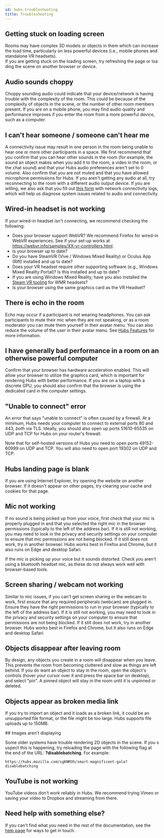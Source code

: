```yaml
---
id: hubs-troubleshooting
title: Troubleshooting
---
```


## Getting stuck on loading screen 

Rooms may have complex 3D models or objects in them which can increase the load time, particularly on less powerful devices (i.e., mobile phones and standalone VR headsets). If you are getting stuck on the loading screen, try refreshing the page or loading the scene on another browser or device. 

## Audio sounds choppy

Choppy sounding audio could indicate that your device/network is having trouble with the complexity of the room. This could be because of the complexity of objects in the scene, or the number of other room members present. If you are on a mobile phone, you may find audio quality and performance improves if you enter the room from a more powerful device, such as a computer. 

## I can't hear someone / someone can't hear me

A connectivity issue may result in one person in the room being unable to hear one or more other participants in a space. We first recommend that you confirm that you can hear other sounds in the room (for example, the sound an object makes when you add it to the room, a video in the room, or the chat sound) and that your Hubs audio preferences aren't set to 0 volume. Also confirm that you are not muted and that you have allowed microphone permissions for Hubs. If you aren't getting any audio at all, try reconnecting to the room with a different audio output device. If you are willing, we also ask that you fill out [this form](https://forms.gle/o6tV9R2ujgDY7gpc8) with network connectivity logs, which will help us diagnose system issues related to audio and connectivity.

## Wired-in headset is not working

If your wired-in headset isn't connecting, we recommend checking the following:

* Does your browser support WebVR? We recommend Firefox for wired-in WebVR experiences. See if your set-up works at https://webvr.info/samples/XX-vr-controllers.html.
* Is your browser up to date?
* Do you have SteamVR (Vive / Windows Mixed Reality) or Oculus App (Rift) installed and up to date?
* Does your VR headset require other supporting software (e.g., Windows Mixed Reality Portal)? Is this installed and up to date? 
* If you are using Windows Mixed Reality, have you also installed the [Steam VR tooling](https://store.steampowered.com/app/719950/Windows_Mixed_Reality_for_SteamVR/) for WMR headsets?
* Is your browser using the same graphics card as the VR Headset?

## There is echo in the room

Echo may occur if a participant is not wearing headphones. You can ask participants to mute their mic when they are not speaking, or as a room moderator you can mute them yourself in their avatar menu. You can also reduce the volume of the user in their avatar menu. See [Hubs Features](./hubs-features.html) for more information. 

## I have generally bad performance in a room on an otherwise powerful computer

Confirm that your browser has hardware acceleration enabled. This will allow your browser to utilize the graphics card, which is important for rendering Hubs with better performance. If you are on a laptop with a discrete GPU, you should also confirm that the browser is using the dedicated card in the computer settings.

## "Unable to connect" error

An error that says "unable to connect" is often caused by a firewall. At a minimum, Hubs needs your computer to connect to external ports 80 and 443, *both* via TLS. Ideally, you should also open up ports 51610-65535 on UDP and TCP for Hubs on your router's firewall.

Note that for self-hosted versions of Hubs you need to open ports 49152-60999 on UDP and TCP. You will also need to open port 19302 on UDP and TCP.


## Hubs landing page is blank

If you are using Internet Explorer, try opening the website on another browser. If it doesn't appear on other pages, try clearing your cache and cookies for that page. 

## Mic not working 

If no sound is being picked up from your voice, first check that your mic is properly plugged in and that you selected the right mic in the browser permissions (typically to the left of the address bar). If it is still not working, you may need to look in the privacy and security settings on your computer to ensure that mic permissions are not being blocked. If it still does not work, try in another browser. Hubs works best in Firefox and Chrome, but it also runs on Edge and desktop Safari.

If the mic is picking up your voice but it sounds distorted. Check you aren't using a bluetooth headset mic, as these do not always work well with browser-based tools. 

## Screen sharing / webcam not working

Similar to mic issues, if you can't get screen sharing or the webcam to work, first ensure that any required peripherals (webcam) are plugged in. Ensure they have the right permissions to run in your browser (typically to the left of the address bar). If it is still not working, you may need to look in the privacy and security settings on your computer to ensure that permissions are not being blocked. If it still does not work, try in another browser. Hubs works best in Firefox and Chrome, but it also runs on Edge and desktop Safari.

## Objects disappear after leaving room

By design, any objects you create in a room will disappear when you leave. This prevents the room from becoming cluttered and slow as things are left behind. If you do want an object to stay in the room, open the object's controls (hover your cursor over it and press the space bar on desktop), and select "pin". A pinned object will stay in the room until it is unpinned or deleted.

## Objects appear as broken media link

If you try to import an object and it loads as a broken link, it could be an unsupported file format, or the file might be too large. Hubs supports file uploads up to 150MB.

## Images aren't displaying 

Some older systems have trouble rendering 2D objects in the scene. If you suspect this is happening, try reloading the page with the following flag at the end of the URL: __?disablebatching__. For example:

    https://hubs.mozilla.com/sgKNM3h/smart-magnificent-gala?disablebatching

## YouTube is not working

YouTube videos don't work reliably in Hubs. We recommend trying Vimeo or saving your video to Dropbox and streaming from there.

## Need help with something else?

If you can't find what you need in the rest of the documentation, see the [help page](./help.html) for ways to get in touch.
